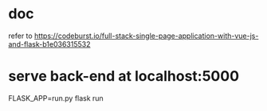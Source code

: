 # doc

refer to https://codeburst.io/full-stack-single-page-application-with-vue-js-and-flask-b1e036315532

# serve back-end at localhost:5000
FLASK_APP=run.py flask run
```


